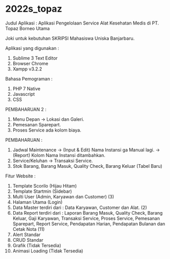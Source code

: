 # 2022s_topaz
Judul Aplikasi : Aplikasi Pengelolaan Service Alat Kesehatan Medis di PT. Topaz Borneo Utama

Joki untuk kebutuhan SKRIPSI Mahasiswa Uniska Banjarbaru.

Aplikasi yang digunakan :
1. Sublime 3 Text Editor
2. Browser Chrome
3. Xampp v3.2.2

Bahasa Pemograman :
1. PHP 7 Native
2. Javascript
3. CSS

PEMBAHARUAN 2 :
1. Menu Depan -> Lokasi dan Galeri.
2. Pemesanan Sparepart.
3. Proses Service ada kolom biaya.

PEMBAHARUAN :
1. Jadwal Maintenance -> (Input & Edit) Nama Instansi ga Manual lagi.
					  -> (Report) Kolom Nama Instansi ditambahkan.
2. Service/Keluhan -> Transaksi Service. 
3. Stok Barang, Barang Masuk, Quality Check, Barang Keluar (Tabel Baru)

Fitur Website :
1. Template Scorilo (Hijau Hitam)
2. Template Startmin (Sidebar) 
3. Multi User (Admin, Karyawan dan Customer) (3)
4. Halaman Utama (Login)
5. Data Master terdiri dari : Data Karyawan, Customer dan Alat. (2)
6. Data Report terdiri dari : Laporan Barang Masuk, Quality Check, Barang Keluar, Gaji Karyawan, Transaksi Service, Proses Service, Pemesanan Sparepart, Report Service, Pendapatan Harian, Pendapatan Bulanan dan Cetak Nota (11)
7. Alert Standar
8. CRUD Standar
9. Grafik (Tidak Tersedia)
10. Animasi Loading (Tidak Tersedia)